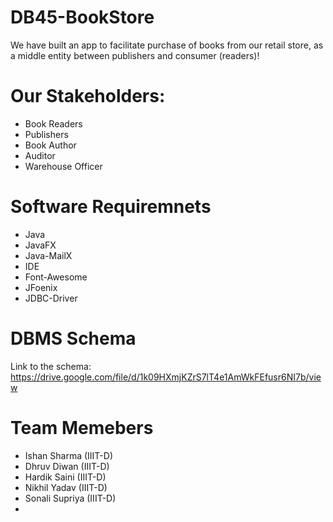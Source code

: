 # DB45-BookStore
We have built an app to facilitate purchase of books from our retail store, as a middle entity between publishers and consumer (readers)!

# Our Stakeholders:
- Book Readers
- Publishers
- Book Author
- Auditor
- Warehouse Officer

# Software Requiremnets
- Java
- JavaFX
- Java-MailX
- IDE
- Font-Awesome
- JFoenix
- JDBC-Driver

# DBMS Schema
Link to the schema: https://drive.google.com/file/d/1k09HXmjKZrS7lT4e1AmWkFEfusr6NI7b/view

# Team Memebers
- Ishan Sharma (IIIT-D)
- Dhruv Diwan (IIIT-D)
- Hardik Saini (IIIT-D)
- Nikhil Yadav (IIIT-D)
- Sonali Supriya (IIIT-D)
- 
